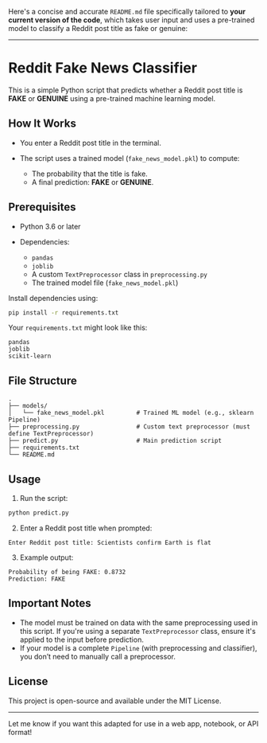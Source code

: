 Here's a concise and accurate `README.md` file specifically tailored to **your current version of the code**, which takes user input and uses a pre-trained model to classify a Reddit post title as fake or genuine:

---

# Reddit Fake News Classifier

This is a simple Python script that predicts whether a Reddit post title is **FAKE** or **GENUINE** using a pre-trained machine learning model.

## How It Works

* You enter a Reddit post title in the terminal.
* The script uses a trained model (`fake_news_model.pkl`) to compute:

  * The probability that the title is fake.
  * A final prediction: **FAKE** or **GENUINE**.

## Prerequisites

* Python 3.6 or later
* Dependencies:

  * `pandas`
  * `joblib`
  * A custom `TextPreprocessor` class in `preprocessing.py`
  * The trained model file (`fake_news_model.pkl`)

Install dependencies using:

```bash
pip install -r requirements.txt
```

Your `requirements.txt` might look like this:

```
pandas
joblib
scikit-learn
```

## File Structure

```
.
├── models/
│   └── fake_news_model.pkl         # Trained ML model (e.g., sklearn Pipeline)
├── preprocessing.py                # Custom text preprocessor (must define TextPreprocessor)
├── predict.py                      # Main prediction script
├── requirements.txt
└── README.md
```

## Usage

1. Run the script:

```bash
python predict.py
```

2. Enter a Reddit post title when prompted:

```
Enter Reddit post title: Scientists confirm Earth is flat
```

3. Example output:

```
Probability of being FAKE: 0.8732
Prediction: FAKE
```

## Important Notes

* The model must be trained on data with the same preprocessing used in this script. If you're using a separate `TextPreprocessor` class, ensure it's applied to the input before prediction.
* If your model is a complete `Pipeline` (with preprocessing and classifier), you don’t need to manually call a preprocessor.

## License

This project is open-source and available under the MIT License.

---

Let me know if you want this adapted for use in a web app, notebook, or API format!

